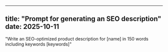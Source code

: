
---
title: "Prompt for generating an SEO description"
date: 2025-10-11
---

"Write an SEO-optimized product description for [name] in 150 words including keywords [keywords]"
